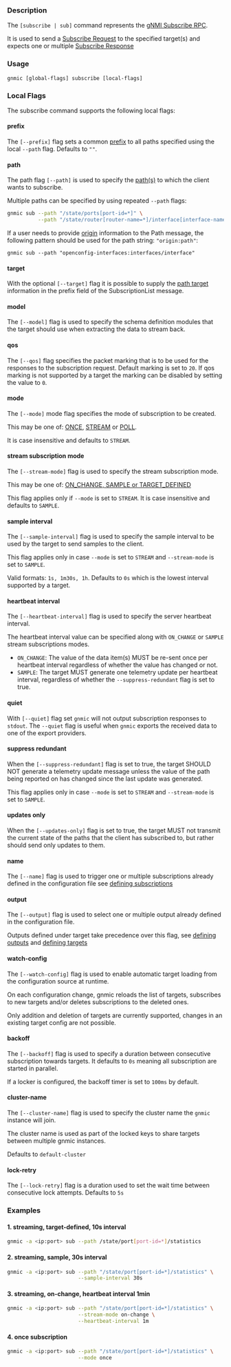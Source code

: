 ### Description

The `[subscribe | sub]` command represents the [gNMI Subscribe RPC](https://github.com/openconfig/gnmi/blob/master/proto/gnmi/gnmi.proto#L68).

It is used to send a [Subscribe Request](https://github.com/openconfig/gnmi/blob/master/proto/gnmi/gnmi.proto#L208) to the specified target(s) and expects one or multiple [Subscribe Response](https://github.com/openconfig/gnmi/blob/master/proto/gnmi/gnmi.proto#L232)

### Usage
`gnmic [global-flags] subscribe [local-flags]`

### Local Flags
The subscribe command supports the following local flags:

#### prefix
The `[--prefix]` flag sets a common [prefix](https://github.com/openconfig/reference/blob/master/rpc/gnmi/gnmi-specification.md#241-path-prefixes) to all paths specified using the local `--path` flag. Defaults to `""`.

#### path
The path flag `[--path]` is used to specify the [path(s)](https://github.com/openconfig/reference/blob/master/rpc/gnmi/gnmi-specification.md#222-paths) to which the client wants to subscribe.

Multiple paths can be specified by using repeated `--path` flags:

```bash
gnmic sub --path "/state/ports[port-id=*]" \
          --path "/state/router[router-name=*]/interface[interface-name=*]"
```

If a user needs to provide [origin](https://github.com/openconfig/reference/blob/master/rpc/gnmi/gnmi-specification.md#222-paths) information to the Path message, the following pattern should be used for the path string: `"origin:path"`:

```
gnmic sub --path "openconfig-interfaces:interfaces/interface"
```

#### target
With the optional `[--target]` flag it is possible to supply the [path target](https://github.com/openconfig/reference/blob/master/rpc/gnmi/gnmi-specification.md#2221-path-target) information in the prefix field of the SubscriptionList message.

#### model
The `[--model]` flag is used to specify the schema definition modules that the target should use when extracting the data to stream back.

#### qos
The `[--qos]` flag specifies the packet marking that is to be used for the responses to the subscription request. Default marking is set to `20`. If qos marking is not supported by a target the marking can be disabled by setting the value to `0`.

#### mode
The `[--mode]` mode flag specifies the mode of subscription to be created.

This may be one of:
[ONCE](https://github.com/openconfig/reference/blob/master/rpc/gnmi/gnmi-specification.md#35151-once-subscriptions), [STREAM](https://github.com/openconfig/reference/blob/master/rpc/gnmi/gnmi-specification.md#35152-stream-subscriptions) or [POLL](https://github.com/openconfig/reference/blob/master/rpc/gnmi/gnmi-specification.md#35153-poll-subscriptions).

It is case insensitive and defaults to `STREAM`.

#### stream subscription mode
The `[--stream-mode]` flag is used to specify the stream subscription mode.

This may be one of: [ON_CHANGE, SAMPLE or TARGET_DEFINED](https://github.com/openconfig/reference/blob/master/rpc/gnmi/gnmi-specification.md#35152-stream-subscriptions)

This flag applies only if `--mode` is set to `STREAM`. It is case insensitive and defaults to `SAMPLE`.

#### sample interval
The `[--sample-interval]` flag is used to specify the sample interval to be used by the target to send samples to the client.

This flag applies only in case `--mode` is set to `STREAM` and `--stream-mode` is set to `SAMPLE`.

Valid formats: `1s, 1m30s, 1h`. Defaults to `0s` which is the lowest interval supported by a target.

#### heartbeat interval
The `[--heartbeat-interval]` flag is used to specify the server heartbeat interval.

The heartbeat interval value can be specified along with `ON_CHANGE` or `SAMPLE` stream subscriptions modes.

* `ON_CHANGE`: The value of the data item(s) MUST be re-sent once per heartbeat interval regardless of whether the value has changed or not.
* `SAMPLE`: The target MUST generate one telemetry update per heartbeat interval, regardless of whether the `--suppress-redundant` flag is set to true.

#### quiet
With `[--quiet]` flag set `gnmic` will not output subscription responses to `stdout`. The `--quiet` flag is useful when `gnmic` exports the received data to one of the export providers.

#### suppress redundant
When the `[--suppress-redundant]` flag is set to true, the target SHOULD NOT generate a telemetry update message unless the value of the path being reported on has changed since the last update was generated.

This flag applies only in case `--mode` is set to `STREAM` and `--stream-mode` is set to `SAMPLE`.

#### updates only
When the `[--updates-only]` flag is set to true, the target MUST not transmit the current state of the paths that the client has subscribed to, but rather should send only updates to them.

#### name
The `[--name]` flag is used to trigger one or multiple subscriptions already defined in the configuration file see [defining subscriptions](../advanced/subscriptions.md)

#### output
The `[--output]` flag is used to select one or multiple output already defined in the configuration file. 

Outputs defined under target take precedence over this flag, see [defining outputs](../advanced/multi_outputs/output_intro.md) and [defining targets](../advanced/multi_targets)

#### watch-config
The `[--watch-config]` flag is used to enable automatic target loading from the configuration source at runtime. 

On each configuration change, gnmic reloads the list of targets, subscribes to new targets and/or deletes subscriptions to the deleted ones.

Only addition and deletion of targets are currently supported, changes in an existing target config are not possible.

#### backoff
The `[--backoff]` flag is used to specify a duration between consecutive subscription towards targets. It defaults to `0s`  meaning all subscription are started in parallel.

If a locker is configured, the backoff timer is set to `100ms` by default.

#### cluster-name
The `[--cluster-name]` flag is used to specify the cluster name the `gnmic` instance will join. 

The cluster name is used as part of the locked keys to share targets between multiple gnmic instances.

Defaults to `default-cluster`

#### lock-retry
The `[--lock-retry]` flag is a duration used to set the wait time between consecutive lock attempts. Defaults to `5s`

### Examples
#### 1. streaming, target-defined, 10s interval
```bash
gnmic -a <ip:port> sub --path /state/port[port-id=*]/statistics
```

#### 2. streaming, sample, 30s interval
```bash
gnmic -a <ip:port> sub --path "/state/port[port-id=*]/statistics" \
                       --sample-interval 30s
```

#### 3. streaming, on-change, heartbeat interval 1min
```bash
gnmic -a <ip:port> sub --path "/state/port[port-id=*]/statistics" \
                       --stream-mode on-change \
                       --heartbeat-interval 1m
```

#### 4. once subscription
```bash
gnmic -a <ip:port> sub --path "/state/port[port-id=*]/statistics" \
                       --mode once
```

<script
id="asciicast-319608" src="https://asciinema.org/a/319608.js" async>
</script>
